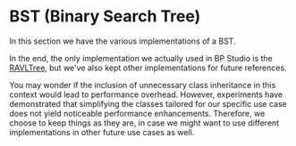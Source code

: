 
# BST (Binary Search Tree)

In this section we have the various implementations of a BST.

In the end,
the only implementation we actually used in BP Studio is the [RAVLTree](./ravlTree.ts),
but we've also kept other implementations for future references.

You may wonder if the inclusion of unnecessary class inheritance
in this context would lead to performance overhead.
However, experiments have demonstrated that simplifying the classes tailored
for our specific use case does not yield noticeable performance enhancements.
Therefore, we choose to keep things as they are,
in case we might want to use different implementations in other future use cases as well.
